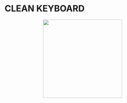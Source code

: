 # CLEAN KEYBOARD


<p align="center">
  <img width="256" height="256" src="https://i.imgur.com/JiBlPaT.png">
</p>


